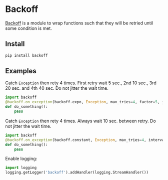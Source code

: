 # Backoff

[Backoff](https://github.com/litl/backoff) is a module to wrap functions such that
they will be retried until some condition is met.

## Install

```bash
pip install backoff
```

## Examples

Catch `Exception` then rety 4 times. First retry wait 5 sec., 2nd 10 sec., 3rd 20 sec. and 4th 40 sec.
Do not jitter the wait time.

```python
import backoff
@backoff.on_exception(backoff.expo, Exception, max_tries=4, factor=5, jitter=None)
def do_something():
    pass
```

Catch `Exception` then rety 4 times. Always wait 10 sec. between retry.
Do not jitter the wait time.

```python
import backoff
@backoff.on_exception(backoff.constant, Exception, max_tries=4, interval=10, jitter=None)
def do_something():
    pass
```

Enable logging:

```python
import logging
logging.getLogger('backoff').addHandler(logging.StreamHandler())
```
